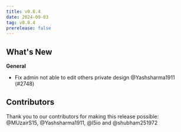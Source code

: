 ```yaml
---
title: v0.8.4
date: 2024-09-03
tag: v0.8.4
prerelease: false
---
```


## What's New
**General**
- Fix admin not able to edit others private design @Yashsharma1911 (#2748)

## Contributors

Thank you to our contributors for making this release possible:
@MUzairS15, @Yashsharma1911, @l5io and @shubham251972

